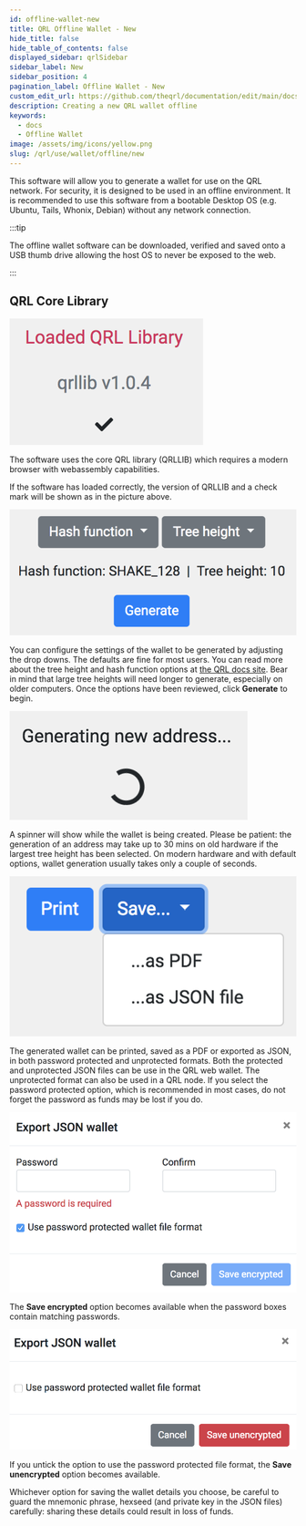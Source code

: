 ```yaml
---
id: offline-wallet-new
title: QRL Offline Wallet - New
hide_title: false
hide_table_of_contents: false
displayed_sidebar: qrlSidebar
sidebar_label: New
sidebar_position: 4
pagination_label: Offline Wallet - New
custom_edit_url: https://github.com/theqrl/documentation/edit/main/docs/Use/Wallet/Offline/create-a-new-offline-address.md
description: Creating a new QRL wallet offline
keywords:
  - docs
  - Offline Wallet
image: /assets/img/icons/yellow.png
slug: /qrl/use/wallet/offline/new
---
```


This software will allow you to generate a wallet for use on the QRL network. For security, it is designed to be used in an offline environment. It is recommended to use this software from a bootable Desktop OS (e.g. Ubuntu, Tails, Whonix, Debian) without any network connection.

:::tip

The offline wallet software can be downloaded, verified and saved onto a USB thumb drive allowing the host OS to never be exposed to the web.

:::

## QRL Core Library

![Screenshot 1](./assets/qrl-vue-wallet.png)

The software uses the core QRL library (QRLLIB) which requires a modern browser with webassembly capabilities.  

If the software has loaded correctly, the version of QRLLIB and a check mark will be shown as in the picture above.

![Screenshot 2](./assets/qrl-vue-wallet_1.png)

You can configure the settings of the wallet to be generated by adjusting the drop downs.  The defaults are fine for most users.  You can read more about the tree height and hash function options at [the QRL docs site](https://docs.theqrl.org/wallet/basics/#qrl-web-wallet).  Bear in mind that large tree heights will need longer to generate, especially on older computers.  Once the options have been reviewed, click **Generate** to begin.

![Screenshot 3](./assets/qrl-vue-wallet_2.png)

A spinner will show while the wallet is being created.  Please be patient: the generation of an address may take up to 30 mins on old hardware if the largest tree height has been selected.  On modern hardware and with default options, wallet generation usually takes only a couple of seconds.

![Screenshot 4](./assets/qrl-vue-wallet_3.png)

The generated wallet can be printed, saved as a PDF or exported as JSON, in both password protected and unprotected formats. Both the protected and unprotected JSON files can be use in the QRL web wallet.  The unprotected format can also be used in a QRL node.  If you select the password protected option, which is recommended in most cases, do not forget the password as funds may be lost if you do.

![Screenshot 5](./assets/qrl-vue-wallet_4.png)

The **Save encrypted** option becomes available when the password boxes contain matching passwords.

![Screenshot 6](./assets/qrl-vue-wallet_5.png)

If you untick the option to use the password protected file format, the **Save unencrypted** option becomes available.

Whichever option for saving the wallet details you choose, be careful to guard the mnemonic phrase, hexseed (and private key in the JSON files) carefully: sharing these details could result in loss of funds.

